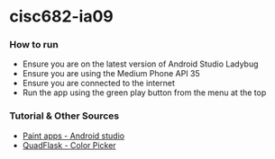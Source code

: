 # cisc682-ia09

### How to run
- Ensure you are on the latest version of Android Studio Ladybug
- Ensure you are using the Medium Phone API 35
- Ensure you are connected to the internet
- Run the app using the green play button from the menu at the top

### Tutorial & Other Sources
- [Paint apps - Android studio](https://www.youtube.com/playlist?list=PLW98DQDDUrRhUf167J9K8KmwoK6iUA4Gi)
- [QuadFlask - Color Picker](https://github.com/QuadFlask/colorpicker/tree/master)
